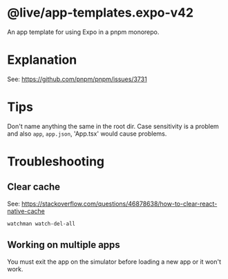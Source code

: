 # @live/app-templates.expo-v42

An app template for using Expo in a pnpm monorepo.

# Explanation

See: https://github.com/pnpm/pnpm/issues/3731

# Tips

Don't name anything the same in the root dir. Case sensitivity is a problem and also `app`, `app.json`, 'App.tsx' would cause problems.

# Troubleshooting

## Clear cache

See: https://stackoverflow.com/questions/46878638/how-to-clear-react-native-cache

`watchman watch-del-all`

## Working on multiple apps

You must exit the app on the simulator before loading a new app or it won't work.
